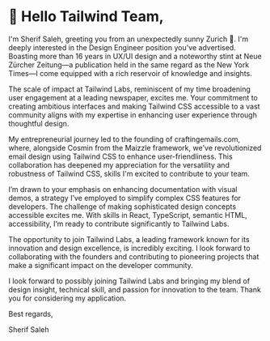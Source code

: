 # 👋 Hello Tailwind Team,

I'm Sherif Saleh, greeting you from an unexpectedly sunny Zurich 🔆. I'm deeply interested in the Design Engineer position you've advertised. Boasting more than 16 years in UX/UI design and a noteworthy stint at Neue Zürcher Zeitung—a publication held in the same regard as the New York Times—I come equipped with a rich reservoir of knowledge and insights.

The scale of impact at Tailwind Labs, reminiscent of my time broadening user engagement at a leading newspaper, excites me. Your commitment to creating ambitious interfaces and making Tailwind CSS accessible to a vast community aligns with my expertise in enhancing user experience through thoughtful design.

My entrepreneurial journey led to the founding of craftingemails.com, where, alongside Cosmin from the Maizzle framework, we've revolutionized email design using Tailwind CSS to enhance user-friendliness. This collaboration has deepened my appreciation for the versatility and robustness of Tailwind CSS, skills I'm excited to contribute to your team.

I’m drawn to your emphasis on enhancing documentation with visual demos, a strategy I’ve employed to simplify complex CSS features for developers. The challenge of making sophisticated design concepts accessible excites me. With skills in React, TypeScript, semantic HTML, accessibility, I’m ready to contribute significantly to Tailwind Labs.

The opportunity to join Tailwind Labs, a leading framework known for its innovation and design excellence, is incredibly exciting. I look forward to collaborating with the founders and contributing to pioneering projects that make a significant impact on the developer community.

I look forward to possibly joining Tailwind Labs and bringing my blend of design insight, technical skill, and passion for innovation to the team. Thank you for considering my application.

Best regards,

Sherif Saleh
